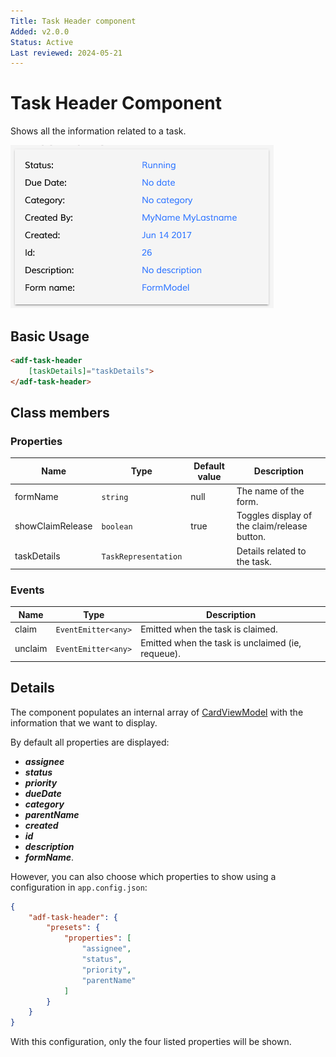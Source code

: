 ```yaml
---
Title: Task Header component
Added: v2.0.0
Status: Active
Last reviewed: 2024-05-21
---
```


# Task Header Component

Shows all the information related to a task.

![adf-task-header](../../docassets/images/adf-task-header.png)

## Basic Usage

```html
<adf-task-header
    [taskDetails]="taskDetails">
</adf-task-header>
```

## Class members

### Properties

| Name             | Type                 | Default value | Description                                  |
|------------------|----------------------|---------------|----------------------------------------------|
| formName         | `string`             | null          | The name of the form.                        |
| showClaimRelease | `boolean`            | true          | Toggles display of the claim/release button. |
| taskDetails      | `TaskRepresentation` |               | Details related to the task.                 |

### Events

| Name    | Type                | Description                                       |
|---------|---------------------|---------------------------------------------------|
| claim   | `EventEmitter<any>` | Emitted when the task is claimed.                 |
| unclaim | `EventEmitter<any>` | Emitted when the task is unclaimed (ie, requeue). |

## Details

The component populates an internal array of
[CardViewModel](../../core/components/card-view.component.md) with the information that we want to display.

By default all properties are displayed:

- **_assignee_**
- **_status_**
- **_priority_**
- **_dueDate_**
- **_category_**
- **_parentName_**
- **_created_**
- **_id_**
- **_description_**
- **_formName_**.

However, you can also choose which properties to show using a configuration in `app.config.json`:

```json
{
    "adf-task-header": {
        "presets": {
            "properties": [
                "assignee",
                "status",
                "priority",
                "parentName"
            ]
        }
    }
}
```

With this configuration, only the four listed properties will be shown.

